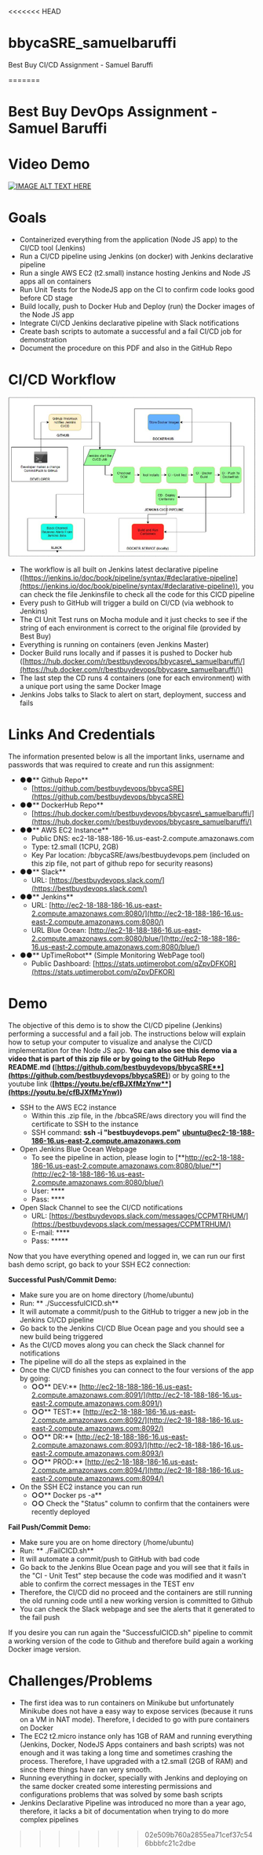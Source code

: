 <<<<<<< HEAD
# bbycaSRE_samuelbaruffi
Best Buy CI/CD Assignment - Samuel Baruffi
 
 
 
 
 
 
 
 
 
 
 
 
 
 
 
 
 
 
 
 
 
 
 
 
 
 
 
 
 
=======
# **Best Buy DevOps Assignment - Samuel Baruffi**

# **Video Demo**
[![IMAGE ALT TEXT HERE](https://img.youtube.com/vi/cfBJXfMzYnw/0.jpg)](https://www.youtube.com/watch?v=cfBJXfMzYnw)

# **Goals**

- Containerized everything from the application (Node JS app) to the CI/CD tool (Jenkins)
- Run a CI/CD pipeline using Jenkins (on docker) with Jenkins declarative pipeline
- Run a single AWS EC2 (t2.small) instance hosting Jenkins and Node JS apps all on containers
- Run Unit Tests for the NodeJS app on the CI to confirm code looks good before CD stage
- Build locally, push to Docker Hub and Deploy (run) the Docker images of the Node JS app
- Integrate CI/CD Jenkins declarative pipeline with Slack notifications
- Create bash scripts to automate a successful and a fail CI/CD job for demonstration
- Document the procedure on this PDF and also in the GitHub Repo


# **CI/CD Workflow**

 ![alt text](https://raw.githubusercontent.com/bestbuydevops/bbycaSRE/master/docs/Best%20Buy%20DevOps%20CICD%20Workflow%20-%20Samuel%20Baruffi.jpg)

- The workflow is all built on Jenkins latest declarative pipeline ([https://jenkins.io/doc/book/pipeline/syntax/#declarative-pipeline](https://jenkins.io/doc/book/pipeline/syntax/#declarative-pipeline)), you can check the file Jenkinsfile to check all the code for this CICD pipeline
- Every push to GitHub will trigger a build on CI/CD (via webhook to Jenkins)
- The CI Unit Test runs on Mocha module and it just checks to see if the string of each environment is correct to the original file (provided by Best Buy)
- Everything is running on containers (even Jenkins Master)
- Docker Build runs locally and if passes it is pushed to Docker hub ([https://hub.docker.com/r/bestbuydevops/bbycasre\_samuelbaruffi/](https://hub.docker.com/r/bestbuydevops/bbycasre_samuelbaruffi/))
- The last step the CD runs 4 containers (one for each environment) with a unique port using the same Docker Image
- Jenkins Jobs talks to Slack to alert on start, deployment, success and fails



# **Links And Credentials**

The information presented below is all the important links, username and passwords that was required to create and run this assignment:

- **●●**** Github Repo**
  - [https://github.com/bestbuydevops/bbycaSRE](https://github.com/bestbuydevops/bbycaSRE)
- **●●**** DockerHub Repo**
  - [https://hub.docker.com/r/bestbuydevops/bbycasre\_samuelbaruffi/](https://hub.docker.com/r/bestbuydevops/bbycasre_samuelbaruffi/)
- **●●**** AWS EC2 Instance**
  - Public DNS: ec2-18-188-186-16.us-east-2.compute.amazonaws.com
  - Type: t2.small (1CPU, 2GB)
  - Key Par location: /bbycaSRE/aws/bestbuydevops.pem (included on this zip file, not part of github repo for security reasons)
- **●●**** Slack**
  - URL: [https://bestbuydevops.slack.com/](https://bestbuydevops.slack.com/)
- **●●**** Jenkins**
  - URL: [http://ec2-18-188-186-16.us-east-2.compute.amazonaws.com:8080/](http://ec2-18-188-186-16.us-east-2.compute.amazonaws.com:8080/)
  - URL Blue Ocean: [http://ec2-18-188-186-16.us-east-2.compute.amazonaws.com:8080/blue/](http://ec2-18-188-186-16.us-east-2.compute.amazonaws.com:8080/blue/)
- **●●**** UpTimeRobot** (Simple Monitoring WebPage tool)
  - Public Dashboard: [https://stats.uptimerobot.com/qZpvDFKOR](https://stats.uptimerobot.com/qZpvDFKOR)

# **Demo**

The objective of this demo is to show the CI/CD pipeline (Jenkins) performing a successful and a fail job. The instructions below will explain how to setup your computer to visualize and analyse the CI/CD implementation for the Node JS app. **You can also see this demo via a video that is part of this zip file or by going to the GitHub Repo README.md (**[**https://github.com/bestbuydevops/bbycaSRE**](https://github.com/bestbuydevops/bbycaSRE)**) or by going to the youtube link (**[**https://youtu.be/cfBJXfMzYnw**](https://youtu.be/cfBJXfMzYnw)**)**

- SSH to the AWS EC2 instance
  - Within this .zip file, in the  /bbcaSRE/aws directory you will find the certificate to SSH to the instance
  - SSH command: **ssh -i &quot;bestbuydevops.pem&quot;** [**ubuntu@ec2-18-188-186-16.us-east-2.compute.amazonaws.com**](mailto:ubuntu@ec2-18-188-186-16.us-east-2.compute.amazonaws.com)
- Open Jenkins Blue Ocean Webpage
  - To see the pipeline in action, please login to [**http://ec2-18-188-186-16.us-east-2.compute.amazonaws.com:8080/blue/**](http://ec2-18-188-186-16.us-east-2.compute.amazonaws.com:8080/blue/)
  - User: ****
  - Pass: ****
- Open Slack Channel to see the CI/CD notifications
  - URL: [https://bestbuydevops.slack.com/messages/CCPMTRHUM/](https://bestbuydevops.slack.com/messages/CCPMTRHUM/)
  - E-mail: ****
  - Pass: *****



Now that you have everything opened and logged in, we can run our first bash demo script, go back to your SSH EC2 connection:

**Successful Push/Commit Demo:**

- Make sure you are on home directory (/home/ubuntu)
- Run: ** ./SuccessfulCICD.sh**
- It will automate a commit/push to the GitHub to trigger a new job in the Jenkins CI/CD pipeline
- Go back to the Jenkins CI/CD Blue Ocean page and you should see a new build being triggered
- As the CI/CD moves along you can check the Slack channel for notifications
- The pipeline will do all the steps as explained in the
- Once the CI/CD finishes you can connect to the four versions of the app by going:
  - **○○**** DEV:** [http://ec2-18-188-186-16.us-east-2.compute.amazonaws.com:8091/](http://ec2-18-188-186-16.us-east-2.compute.amazonaws.com:8091/)
  - **○○**** TEST:** [http://ec2-18-188-186-16.us-east-2.compute.amazonaws.com:8092/](http://ec2-18-188-186-16.us-east-2.compute.amazonaws.com:8092/)
  - **○○**** DR:** [http://ec2-18-188-186-16.us-east-2.compute.amazonaws.com:8093/](http://ec2-18-188-186-16.us-east-2.compute.amazonaws.com:8093/)
  - **○○**** PROD:** [http://ec2-18-188-186-16.us-east-2.compute.amazonaws.com:8094/](http://ec2-18-188-186-16.us-east-2.compute.amazonaws.com:8094/)
- On the SSH EC2 instance you can run
  - **○○**** Docker ps -a**
  - **○○** Check the &quot;Status&quot; column to confirm that the containers were recently deployed

**Fail Push/Commit Demo:**

- Make sure you are on home directory (/home/ubuntu)
- Run: ** ./FailCICD.sh**
- It will automate a commit/push to GitHub with bad code
- Go back to the Jenkins Blue Ocean page and you will see that it fails in the &quot;CI - Unit Test&quot; step because the code was modified and it wasn&#39;t able to confirm the correct messages in the TEST env
- Therefore, the CI/CD did no proceed and the containers are still running the old running code until a new working version is committed to Github
- You can check the Slack webpage and see the alerts that it generated to the fail push

If you desire you can run again the &quot;SuccessfulCICD.sh&quot; pipeline to commit a working version of the code to Github and therefore build again a working Docker image version.

# **Challenges/Problems**

- The first idea was to run containers on Minikube but unfortunately Minikube does not have a easy way to expose services (because it runs on a VM in NAT mode). Therefore, I decided to go with pure containers on Docker
- The EC2 t2.micro instance only has 1GB of RAM and running everything (Jenkins, Docker, NodeJS Apps containers and bash scripts) was not enough and it was taking a long time and sometimes crashing the process. Therefore, I have upgraded with a t2.small (2GB of RAM) and since there things have ran very smooth.
- Running everything in docker, specially with Jenkins and deploying on the same docker created some interesting permissions and configurations problems that was solved by some bash scripts
- Jenkins Declarative Pipeline was introduced no more than a year ago, therefore, it lacks a bit of documentation when trying to do more complex pipelines
>>>>>>> 02e509b760a2855ea71cef37c546bbbfc21c2dbe
 
 
